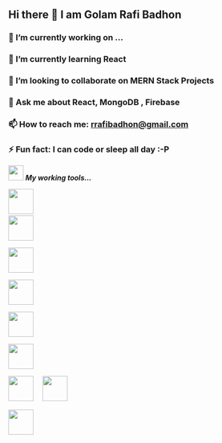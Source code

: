 ## Hi there 👋 I am Golam Rafi Badhon



### 🔭 I’m currently working on ...
### 🌱 I’m currently learning React
### 👯 I’m looking to collaborate on MERN Stack Projects
### 💬 Ask me about React, MongoDB , Firebase
### 📫 How to reach me: rrafibadhon@gmail.com
### ⚡ Fun fact: I can code or sleep all day :-P

<img src="https://media.giphy.com/media/iY8CRBdQXODJSCERIr/giphy.gif" width="30px">&nbsp;***My working tools...***
<p align="left">
  
  <code><img height="50" src="https://github.com/uannabi/-/blob/master/resource/git.svg"></code>
  <code> <img height="50" src="https://www.vectorlogo.zone/logos/w3_html5/w3_html5-ar21.svg"> </code>
  <code> <img height="50" src="https://www.vectorlogo.zone/logos/heroku/heroku-ar21.svg"> </code>
  <code> <img height="50" src="https://www.vectorlogo.zone/logos/reactjs/reactjs-ar21.svg"> </code>
  <code> <img height="50" src="https://www.vectorlogo.zone/logos/javascript/javascript-ar21.svg"> </code>
  <code> <img height="50" src="https://www.vectorlogo.zone/logos/netlifyapp_watercss/netlifyapp_watercss-ar21.svg"> </code>
  <code> <img height="50" src="https://i.ibb.co/Xxh9jKn/image.png"> </code>
  <code> <img height="50" src="https://i.ibb.co/QFhyd5B/image.png"> </code>
  <code> <img height="50" src="https://i.ibb.co/qDrcwHd/image.png"> </code>
